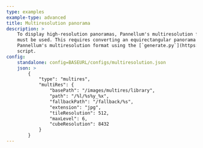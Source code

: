 ```yaml
---
type: examples
example-type: advanced
title: Multiresolution panorama
description: >
    To display high-resolution panoramas, Pannellum's multiresolution feature
    must be used. This requires converting an equirectangular panorama into
    Pannellum's multiresolution format using the [`generate.py`](https://raw.githubusercontent.com/mpetroff/pannellum/master/utils/multires/generate.py)
    script.
config:
    standalone: config=BASEURL/configs/multiresolution.json
    json: >
        {
            "type": "multires",
            "multiRes": {
                "basePath": "/images/multires/library",
                "path": "/%l/%s%y_%x",
                "fallbackPath": "/fallback/%s",
                "extension": "jpg",
                "tileResolution": 512,
                "maxLevel": 6,
                "cubeResolution": 8432
            }
        }
---
```

